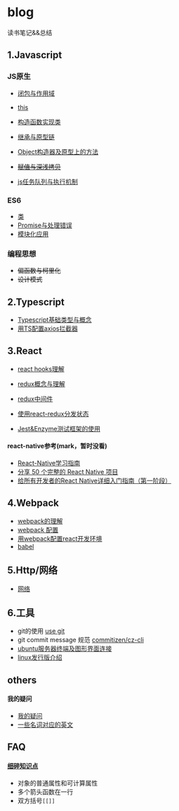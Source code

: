 # blog
读书笔记&&总结

## 1.Javascript

### JS原生

- [闭包与作用域](https://github.com/xblcity/blog/blob/master/articles/js/closures-scope.md)
- [this](https://github.com/xblcity/blog/blob/master/articles/js/this.md)
- [构造函数实现类](https://github.com/xblcity/blog/blob/master/articles/js/constructor.md)
- [继承与原型链](https://github.com/xblcity/blog/blob/master/articles/js/inherit.md)

- [Object构造器及原型上的方法](https://github.com/xblcity/blog/blob/master/articles/js/object-methods.md)
- ~~[赋值与深浅拷贝](https://github.com/xblcity/blog/blob/master/articles/js/equalwith-copy.md)~~

- [js任务队列与执行机制](https://github.com/xblcity/blog/blob/master/articles/js/eventloop.md)

### ES6
- [类](https://github.com/xblcity/blog/blob/master/articles/js/class.md)
- [Promise与处理错误](https://github.com/xblcity/blog/blob/master/articles/es6/promise.md)
- [模块化应用](https://github.com/xblcity/blog/blob/master/articles/es6/module.md)

### 编程思想
- ~~偏函数与柯里化~~
- ~~设计模式~~

## 2.Typescript
- [Typescript基础类型与概念](https://github.com/xblcity/blog/blob/master/articles/typescript/ts-concepts.md)
- [用TS配置axios拦截器](https://github.com/xblcity/blog/blob/master/articles/typescript/ts-axios.md)

## 3.React
- [react hooks理解](https://github.com/xblcity/blog/blob/master/articles/react/react-hooks.md)

- [redux概念与理解](https://github.com/xblcity/blog/blob/master/articles/react/redux.md)
- [redux中间件](https://github.com/xblcity/blog/blob/master/articles/react/redux-middleware.md)
- [使用react-redux分发状态](https://github.com/xblcity/blog/blob/master/articles/react/redux-redux.md)

- [Jest&Enzyme测试框架的使用](https://github.com/xblcity/blog/blob/master/articles/react/react-test.md)

#### react-native参考(mark，暂时没看)
- [React-Native学习指南](https://github.com/reactnativecn/react-native-guide)
- [分享 50 个完整的 React Native 项目](https://juejin.im/post/58f37cb361ff4b0058f9824a)
- [给所有开发者的React Native详细入门指南（第一阶段）](https://juejin.im/post/5898388b128fe1006cb943e3)

## 4.Webpack
- [webpack的理解](https://github.com/xblcity/blog/blob/master/articles/webpack/webpack.md)
- [webpack 配置](https://github.com/xblcity/blog/blob/master/articles/webpack/webpack-config.md)
- [用webpack配置react开发环境](https://github.com/xblcity/blog/blob/master/articles/webpack/webpack-react.md)
- [babel](https://github.com/xblcity/blog/blob/master/articles/webpack/babel.md)

## 5.Http/网络
- [网络](https://github.com/xblcity/blog/blob/master/articles/http/network.md)

## 6.工具

- git的使用 [use git](https://github.com/xblcity/blog/blob/master/articles/tools/git.md)
- git commit message 规范 [commitizen/cz-cli](https://github.com/commitizen/cz-cli)
- [ubuntu服务器终端及图形界面连接](https://github.com/xblcity/blog/blob/master/articles/tools/ubuntu.md)
- [linux发行版介绍](https://github.com/xblcity/blog/blob/master/articles/tools/linux.md)

## others
#### 我的疑问
- [我的疑问](https://github.com/xblcity/blog/blob/master/articles/questions.md)
- [一些名词对应的英文](https://github.com/xblcity/blog/blob/master/articles/words.md)

## FAQ
#### [细碎知识点](https://github.com/xblcity/blog/blob/master/articles/little-points.md)
- 对象的普通属性和可计算属性
- 多个箭头函数在一行
- 双方括号`[[]]`
